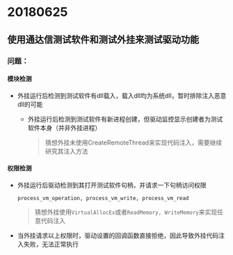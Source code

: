 # 20180625

## 使用通达信测试软件和测试外挂来测试驱动功能

### 问题：

#### 模块检测

* 外挂运行后检测到测试软件有dll载入，载入dll均为系统dll，暂时排除注入恶意dll的可能
  * 外挂运行后检测到测试软件有新进程创建，但驱动监控显示创建者为测试软件本身（并非外挂进程）

    > 猜想外挂未使用CreateRemoteThread来实现代码注入，需要继续研究其注入方法

#### 权限检测

* 外挂运行后驱动检测到其打开测试软件句柄，并请求一下句柄访问权限

  `process_vm_operation, process_vm_write, process_vm_read`

  > 猜想外挂使用`VirtualAllocEx`或者`ReadMemory, WriteMemory`来实现任意代码注入

* 当外挂请求以上权限时，驱动设置的回调函数直接拒绝，因此导致外挂代码注入失败，无法正常执行


